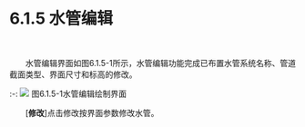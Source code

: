 # 6.1.5 水管编辑
<br/>

&emsp;&emsp;水管编辑界面如图6.1.5\-1所示，水管编辑功能完成已布置水管系统名称、管道截面类型、界面尺寸和标高的修改。
<br/>

:-: ![](images/236.png)
图6.1.5\-1水管编辑绘制界面
<br/>

&emsp;&emsp;[**修改**\]点击修改按界面参数修改水管。